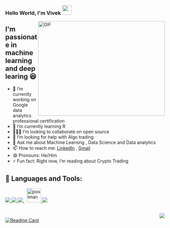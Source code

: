 ### Hello World, I'm Vivek <img src="https://raw.githubusercontent.com/MartinHeinz/MartinHeinz/master/wave.gif" width="30px">

 <img align="right" alt="GIF" src="https://media.giphy.com/media/Xewa8pwHHvzheQFKDD/giphy.gif?cid=ecf05e47pqlct26glrz5i4er8dov8fn8377t6h63qv872q4z&rid=giphy.gif&ct=g" width="400" height="300" />


## I'm passionate in machine learning and deep learing 😆
- 🔭 I’m currently working on Google data analytics professional certification
- 🌱 I’m currently learning R                                             
- 🧑🏽‍💻 I’m looking to collaborate on open source
- 🤔 I’m looking for help with Algo trading
- 💬 Ask me about Machine Learning , Data Science and Data analytics
- 📫 How to reach me: [LinkedIn](www.linkedin.com/in/vvd-ram) , [Gmail](viveksivaram00@gmail.com)
- 😄 Pronouns: He/Him
- ⚡ Fun fact: Right now, I’m reading about Crypto Trading




## 🚀 Languages and Tools:

<p align="left"> 
    <a href="https://www.java.com" target="_blank"> <img src="https://img.icons8.com/color/48/000000/java-coffee-cup-logo.png"/> </a>
    <a href="https://www.python.org" target="_blank"> <img src="https://img.icons8.com/color/48/000000/python.png"/> </a> 
    <a style="padding-right:8px;" href="https://www.mysql.com/" target="_blank"> <img src="https://img.icons8.com/fluent/50/000000/mysql-logo.png"/> </a>
    <a href="https://postman.com" target="_blank"> <img src="https://www.vectorlogo.zone/logos/getpostman/getpostman-icon.svg" alt="postman" width="45" height="45"/> </a>   
    <a href="https://git-scm.com/" target="_blank"> <img src="https://img.icons8.com/color/48/000000/git.png"/> </a> 


</p>
<br/>
<img align="right" src="https://github-readme-stats.vercel.app/api/top-langs/?username=vivek-ram&theme=dark" />
<!-- <img align="left" href="https://github.com/vivek-ram/Flappy-Bird-Using-Artificial-Intelligence" src="https://github-readme-stats.vercel.app/api/pin/?username=vivek-ram&&repo=Flappy-Bird-Using-Artificial-Intelligence&theme=dark" />
<img align="left" src="https://github-readme-stats.vercel.app/api/pin/?username=vivek-ram&&repo=Skin-Cancer-Prediction-IOS-app&theme=dark" /> -->

[![Readme Card](https://github-readme-stats.vercel.app/api/pin/?username=vivek-ram&repo=Flappy-Bird-Using-Artificial-Intelligence&theme=dark)](https://github.com/vivek-ram/Flappy-Bird-Using-Artificial-Intelligence)
